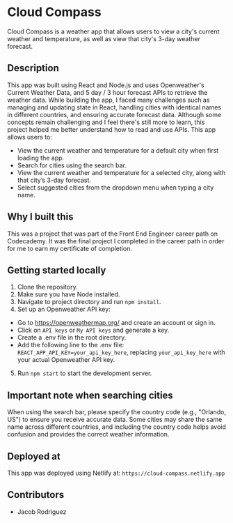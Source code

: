 # Cloud Compass

Cloud Compass is a weather app that allows users to view a city's current weather and temperature, as well as view that city's 3-day weather forecast.

## Description

This app was built using React and Node.js and uses Openweather's Current Weather Data, and 5 day / 3 hour forecast APIs to retrieve the weather data.
While building the app, I faced many challenges such as managing and updating state in React, handling cities with identical names in different countries, and ensuring accurate forecast data. Although some concepts remain challenging and I feel there's still more to learn, this project helped me better understand how to read and use APIs.
This app allows users to:

- View the current weather and temperature for a default city when first loading the app.
- Search for cities using the search bar.
- View the current weather and temperature for a selected city, along with that city’s 3-day forecast.
- Select suggested cities from the dropdown menu when typing a city name.

## Why I built this

This was a project that was part of the Front End Engineer career path on Codecademy. It was the final project I completed in the career path in order for me to earn my certificate of completion.

## Getting started locally

1. Clone the repository.
2. Make sure you have Node installed.
3. Navigate to project directory and run `npm install`.
4. Set up an Openweather API key:

- Go to https://openweathermap.org/ and create an account or sign in.
- Click on `API keys` or `My API keys` and generate a key.
- Create a .env file in the root directory.
- Add the following line to the .env file:
  `REACT_APP_API_KEY=your_api_key_here`, replacing `your_api_key_here` with your actual Openweather API key.

5. Run `npm start` to start the development server.

## Important note when searching cities

When using the search bar, please specify the country code (e.g., "Orlando, US") to ensure you receive accurate data. Some cities may share the same name across different countries, and including the country code helps avoid confusion and provides the correct weather information.

## Deployed at

This app was deployed using Netlify at: `https://cloud-compass.netlify.app`

## Contributors

- Jacob Rodriguez
